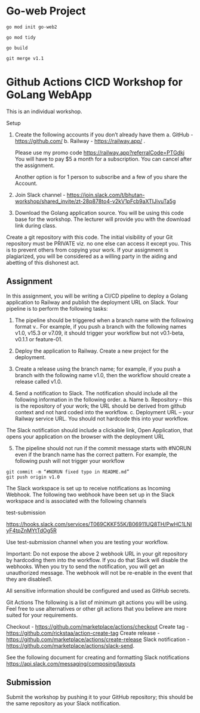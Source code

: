 # Go-web Project

```
go mod init go-web2

```

```
go mod tidy
```

```
go build
```

```
git merge v1.1
```


# Github Actions CICD Workshop for GoLang WebApp

This is an individual workshop.

Setup
1. Create the following accounts if you don’t already have them
    a. GitHub - https://github.com/
    b. Railway - https://railway.app/ . 

    Please use my promo code https://railway.app?referralCode=PTGdkj
    You will have to pay $5 a month for a subscription. You can cancel after the
    assignment.

    Another option is for 1 person to subscribe and a few of you share the
    Account.

2. Join Slack channel - https://join.slack.com/t/bhutan-workshop/shared_invite/zt-28p878to4-v2kV1pFcb9aXTIJivuTa5g

3. Download the Golang application source. You will be using this code base for the workshop. The lecturer will provide you with the download link during class.

Create a git repository with this code. The initial visibility of your Git repository
must be PRIVATE viz. no one else can access it except you. This is to prevent
others from copying your work. If your assignment is plagiarized, you will be
considered as a willing party in the aiding and abetting of this dishonest act.

## Assignment

In this assignment, you will be writing a CI/CD pipeline to deploy a Golang
application to Railway and publish the deployment URL on Slack. Your pipeline is
to perform the following tasks:

1. The pipeline should be triggered when a branch name with the following
format v<digit>.<digit>. For example, if you push a branch with the
following names v1.0, v15.3 or v7.09, it should trigger your workflow but
not v0.1-beta, v0.1.1 or feature-01.

2. Deploy the application to Railway. Create a new project for the deployment.

3. Create a release using the branch name; for example, if you push a branch
with the following name v1.0, then the workflow should create a release
called v1.0.

4. Send a notification to Slack. The notification should include all the following
information in the following order.
    a. Name 
    b. Repository – this is the repository of your work; the URL should be derived from github context and not hard coded into the workflow.
    c. Deployment URL – your Railway service URL. You should not hardcode this into your workflow.

The Slack notification should include a clickable link, Open Application, that
opens your application on the browser with the deployment URL


5. The pipeline should not run if the commit message starts with #NORUN even if
the branch name has the correct pattern. For example, the following push will
not trigger your workflow

```
git commit -m “#NORUN fixed typo in README.md”
git push origin v1.0
```

The Slack workspace is set up to receive notifications as Incoming
Webhook. The following two webhook have been set up in the Slack
workspace and is associated with the following channels

test-submission

https://hooks.slack.com/services/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

Use test-submission channel when you are testing your workflow.

Important: Do not expose the above 2 webhook URL in your git repository by
hardcoding them into the workflow. If you do that Slack will disable the
webhooks. When you try to send the notification, you will get an unauthorized message. The webhook will not be re-enable in the event that they are disabled1.

All sensitive information should be configured and used as GitHub secrets.

Git Actions
The following is a list of minimum git actions you will be using. Feel free to use alternatives or other git actions that you believe are more suited for your requirements.

Checkout - https://github.com/marketplace/actions/checkout
Create tag - https://github.com/rickstaa/action-create-tag
Create release - https://github.com/marketplace/actions/create-release
Slack notification - https://github.com/marketplace/actions/slack-send. 

See the following document for creating and formatting Slack notifications
https://api.slack.com/messaging/composing/layouts

## Submission
Submit the workshop by pushing it to your GitHub repository; this should be the
same repository as your Slack notification.


